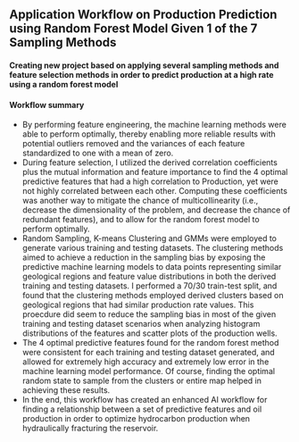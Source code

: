 ## Application Workflow on Production Prediction using Random Forest Model Given 1 of the 7 Sampling Methods
#### Creating new project based on applying several sampling methods and feature selection methods in order to predict production at a high rate using a random forest model
#### Workflow summary
* By performing feature engineering, the machine learning methods were able to perform optimally, thereby enabling more reliable results with potential outliers removed and the variances of each feature standardized to one with a mean of zero.
* During feature selection, I utilized the derived correlation coefficients plus the mutual information and feature importance to find the 4 optimal predictive features that had a high correlation to Production, yet were not highly correlated between each other. Computing these coefficients was another way to mitigate the chance of multicollinearity (i.e., decrease the dimensionality of the problem, and decrease the chance of redundant features), and to allow for the random forest model to perform optimally.
* Random Sampling, K-means Clustering and GMMs were employed to generate various training and testing datasets. The clustering methods aimed to achieve a reduction in the sampling bias by exposing the predictive machine learning models to data points representing similar geological regions and feature value distributions in both the derived training and testing datasets. I performed a 70/30 train-test split, and found that the clustering methods employed derived clusters based on geological regions that had similar production rate values. This proecdure did seem to reduce the sampling bias in most of the given training and testing dataset scenarios when analyzing histogram distributions of the features and scatter plots of the production wells.
* The 4 optimal predictive features found for the random forest method were consistent for each training and testing dataset generated, and allowed for extremely high accuracy and extremely low error in the machine learning model performance. Of course, finding the optimal random state to sample from the clusters or entire map helped in achieving these results.
* In the end, this workflow has created an enhanced AI workflow for finding a relationship between a set of predictive features and oil production in order to optimize hydrocarbon production when hydraulically fracturing the reservoir.